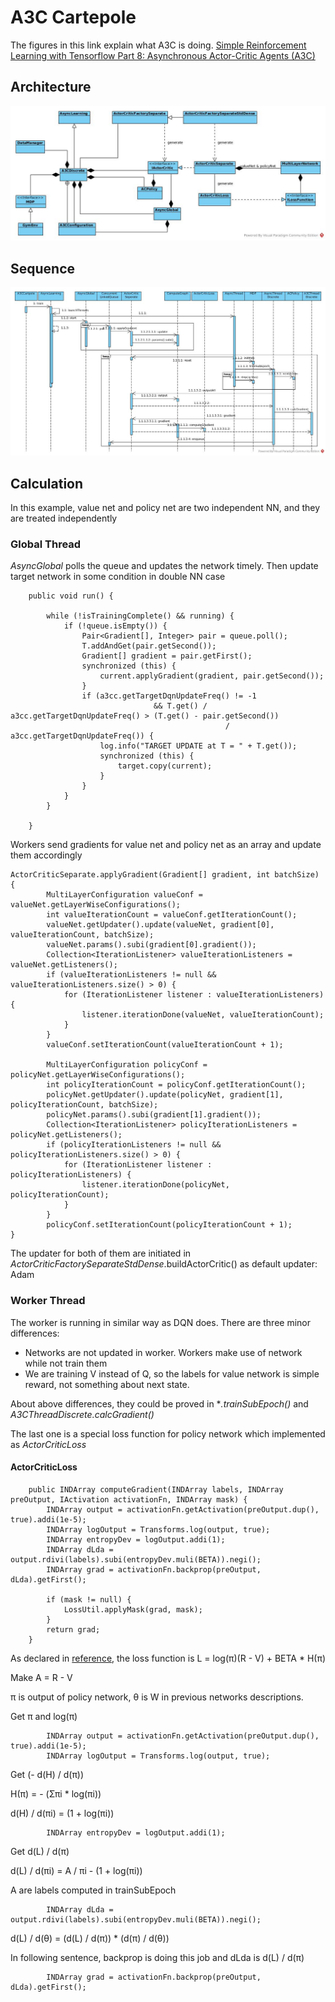 # A3C Cartepole
The figures in this link explain what A3C is doing.
[Simple Reinforcement Learning with Tensorflow Part 8: Asynchronous Actor-Critic Agents (A3C)](https://medium.com/emergent-future/simple-reinforcement-learning-with-tensorflow-part-8-asynchronous-actor-critic-agents-a3c-c88f72a5e9f2)
## Architecture

![arch](./images/a3c_class.jpg)

## Sequence

![arch](./images/a3c_seq.jpg)

## Calculation

In this example, value net and policy net are two independent NN, and they are treated independently
### Global Thread

*AsyncGlobal* polls the queue and updates the network timely. Then update target network in some condition in double NN case

```
    public void run() {

        while (!isTrainingComplete() && running) {
            if (!queue.isEmpty()) {
                Pair<Gradient[], Integer> pair = queue.poll();
                T.addAndGet(pair.getSecond());
                Gradient[] gradient = pair.getFirst();
                synchronized (this) {
                    current.applyGradient(gradient, pair.getSecond());
                }
                if (a3cc.getTargetDqnUpdateFreq() != -1
                                && T.get() / a3cc.getTargetDqnUpdateFreq() > (T.get() - pair.getSecond())
                                                / a3cc.getTargetDqnUpdateFreq()) {
                    log.info("TARGET UPDATE at T = " + T.get());
                    synchronized (this) {
                        target.copy(current);
                    }
                }
            }
        }

    }
```

Workers send gradients for value net and policy net as an array and update them accordingly

```
ActorCriticSeparate.applyGradient(Gradient[] gradient, int batchSize) {
        MultiLayerConfiguration valueConf = valueNet.getLayerWiseConfigurations();
        int valueIterationCount = valueConf.getIterationCount();
        valueNet.getUpdater().update(valueNet, gradient[0], valueIterationCount, batchSize);
        valueNet.params().subi(gradient[0].gradient());
        Collection<IterationListener> valueIterationListeners = valueNet.getListeners();
        if (valueIterationListeners != null && valueIterationListeners.size() > 0) {
            for (IterationListener listener : valueIterationListeners) {
                listener.iterationDone(valueNet, valueIterationCount);
            }
        }
        valueConf.setIterationCount(valueIterationCount + 1);

        MultiLayerConfiguration policyConf = policyNet.getLayerWiseConfigurations();
        int policyIterationCount = policyConf.getIterationCount();
        policyNet.getUpdater().update(policyNet, gradient[1], policyIterationCount, batchSize);
        policyNet.params().subi(gradient[1].gradient());
        Collection<IterationListener> policyIterationListeners = policyNet.getListeners();
        if (policyIterationListeners != null && policyIterationListeners.size() > 0) {
            for (IterationListener listener : policyIterationListeners) {
                listener.iterationDone(policyNet, policyIterationCount);
            }
        }
        policyConf.setIterationCount(policyIterationCount + 1);
}
```

The updater for both of them are initiated in *ActorCriticFactorySeparateStdDense*.buildActorCritic() as default updater: Adam

### Worker Thread
The worker is running in similar way as DQN does. There are three minor differences:
* Networks are not updated in worker. Workers make use of network while not train them
* We are training V instead of Q, so the labels for value network is simple reward, not something about next state.

About above differences, they could be proved in **.trainSubEpoch()* and *A3CThreadDiscrete.calcGradient()*

The last one is a special loss function for policy network which implemented as *ActorCriticLoss*
#### ActorCriticLoss
```
    public INDArray computeGradient(INDArray labels, INDArray preOutput, IActivation activationFn, INDArray mask) {
        INDArray output = activationFn.getActivation(preOutput.dup(), true).addi(1e-5);
        INDArray logOutput = Transforms.log(output, true);
        INDArray entropyDev = logOutput.addi(1);
        INDArray dLda = output.rdivi(labels).subi(entropyDev.muli(BETA)).negi();
        INDArray grad = activationFn.backprop(preOutput, dLda).getFirst();

        if (mask != null) {
            LossUtil.applyMask(grad, mask);
        }
        return grad;
    }
```

As declared in [reference](https://arxiv.org/pdf/1602.01783.pdf), the loss function is
L = log(π)(R - V) + BETA * H(π)

Make A = R - V

π is output of policy network, θ is W in previous networks descriptions.

Get π and log(π)

```
        INDArray output = activationFn.getActivation(preOutput.dup(), true).addi(1e-5);
        INDArray logOutput = Transforms.log(output, true);
```

Get (- d(H) / d(π))

H(π) = - (Σπi * log(πi))

d(H) / d(πi) = (1 + log(πi))

```
        INDArray entropyDev = logOutput.addi(1);
```

Get d(L) / d(π)

d(L) / d(πi) = A / πi - (1 + log(πi))

A are labels computed in trainSubEpoch

```
        INDArray dLda = output.rdivi(labels).subi(entropyDev.muli(BETA)).negi();
```

d(L) / d(θ) = (d(L) / d(π)) * (d(π) / d(θ))

In following sentence, backprop is doing this job and dLda is d(L) / d(π)

```
        INDArray grad = activationFn.backprop(preOutput, dLda).getFirst();
```

